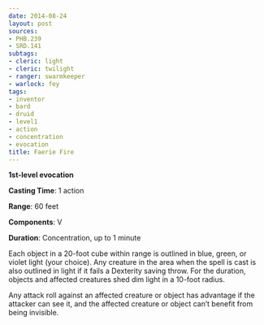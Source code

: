 ```yaml
---
date: 2014-08-24
layout: post
sources:
- PHB.239
- SRD.141
subtags:
- cleric: light
- cleric: twilight
- ranger: swarmkeeper
- warlock: fey
tags:
- inventor
- bard
- druid
- level1
- action
- concentration
- evocation
title: Faerie Fire
---
```


**1st-level evocation**

**Casting Time**: 1 action

**Range**: 60 feet

**Components**: V

**Duration**: Concentration, up to 1 minute

Each object in a 20-foot cube within range is outlined in blue, green, or violet light (your choice). Any creature in the area when the spell is cast is also outlined in light if it fails a Dexterity saving throw. For the duration, objects and affected creatures shed dim light in a 10-foot radius.

Any attack roll against an affected creature or object has advantage if the attacker can see it, and the affected creature or object can’t benefit from being invisible.
